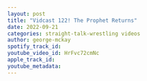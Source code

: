 ```yaml
---
layout: post
title: "Vidcast 122! The Prophet Returns"
date: 2022-09-21
categories: straight-talk-wrestling videos
author: george-mckay
spotify_track_id: 
youtube_video_id: HrFvc72cmNc
apple_track_id: 
youtube_metadata: 
---
```

